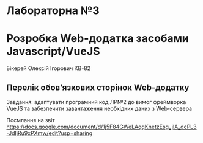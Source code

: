 # Лабораторна №3
# Розробка Web-додатка засобами Javascript/VueJS
Бікерей Олексій Ігорович КВ-82

## Перелік обов’язкових сторінок Web-додатку

Завдання: адаптувати програмний код ЛР№2 до вимог фреймворка VueJS та забезпечити завантаження необхідних даних з Web-сервера 

Посмлання на звіт https://docs.google.com/document/d/1j5F84GWeLAqqKnetzEsg_jIA_dcPL3-JdIjRu9xPXmw/edit?usp=sharing
